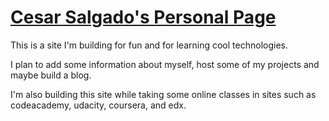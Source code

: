 # [Cesar Salgado's Personal Page](http://cesarsalgado.com)

This is a site I'm building for fun and for learning cool technologies.

I plan to add some information about myself, host some of my projects and maybe build a blog.

I'm also building this site while taking some online classes in sites such as codeacademy, udacity, coursera, and edx.
